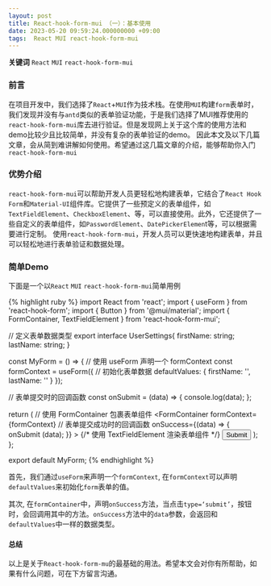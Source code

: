 ```yaml
---
layout: post
title: React-hook-form-mui （一）：基本使用
date: 2023-05-20 09:59:24.000000000 +09:00
tags:  React MUI react-hook-form-mui
---
```


**关键词** `React` `MUI`  `react-hook-form-mui`

### 前言
在项目开发中，我们选择了`React`+`MUI`作为技术栈。在使用`MUI`构建`form`表单时，我们发现并没有与`antd`类似的表单验证功能，于是我们选择了MUI推荐使用的`react-hook-form-mui`库去进行验证。但是发现网上关于这个库的使用方法和demo比较少且比较简单，并没有复杂的表单验证的demo。
因此本文及以下几篇文章，会从简到难讲解如何使用。希望通过这几篇文章的介绍，能够帮助你入门`react-hook-form-mui`

### 优势介绍
`react-hook-form-mui`可以帮助开发人员更轻松地构建表单，它结合了`React Hook Form`和`Material-UI`组件库。它提供了一些预定义的表单组件，如`TextFieldElement`、`CheckboxElement`、等，可以直接使用。此外，它还提供了一些自定义的表单组件，如`PasswordElement`、`DatePickerElemen`t等，可以根据需要进行定制。
使用`react-hook-form-mui`，开发人员可以更快速地构建表单，并且可以轻松地进行表单验证和数据处理。

### 简单Demo
下面是一个以`React` `MUI`  `react-hook-form-mui`简单用例

{% highlight ruby %}
import React from 'react';
import { useForm } from 'react-hook-form';
import { Button } from '@mui/material';
import { FormContainer, TextFieldElement } from 'react-hook-form-mui';

// 定义表单数据类型
export interface UserSettings{
  firstName: string;
  lastName: string;
}

const MyForm = () => {
  // 使用 useForm 声明一个 formContext
  const formContext = useForm<UserSettings>({
    // 初始化表单数据
    defaultValues: {
      firstName: '',
      lastName: ''
    }
  });

  // 表单提交时的回调函数
  const onSubmit = (data) => {
    console.log(data);
  };

  return (
    // 使用 FormContainer 包裹表单组件
    <FormContainer
        formContext={formContext}
        // 表单提交成功时的回调函数
        onSuccess={(data) => {
          onSubmit (data);
        }}
      >
        {/* 使用 TextFieldElement 渲染表单组件 */}
        <TextFieldElement name="firstName" label="First Name" />
        <TextFieldElement name="lastName" label="Last Name" />
        <Button type="submit">Submit</Button>
    </FormContainer>
  );
};

export default MyForm;
{% endhighlight %}

首先，我们通过`useForm`来声明一个`formContext`, 在`formContext`可以声明`defaultValues`来初始化`form`表单的值。

其次, 在`formContainer`中，声明`onSuccess`方法，当点击`type=‘submit’`，按钮时，会回调用其中的方法。`onSuccess`方法中的`data`参数，会返回和`defaultValues`中一样的数据类型。


#### 总结
以上是关于`React-hook-form-mu`的最基础的用法。希望本文会对你有所帮助，如果有什么问题，可在下方留言沟通。